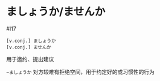# ましょうか/ませんか

 #l17  

```nihongo
[v.conj.] ましょうか  
[v.conj.] ませんか  
```

用于邀约、提出建议  

`~ましょうか` 对方较难有拒绝空间，用于约定好的或习惯性的行为  